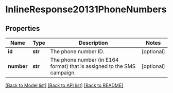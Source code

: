 # InlineResponse20131PhoneNumbers

## Properties
Name | Type | Description | Notes
------------ | ------------- | ------------- | -------------
**id** | **str** | The phone number ID. | [optional] 
**number** | **str** | The phone number (in E164 format) that is assigned to the SMS campaign. | [optional] 

[[Back to Model list]](../README.md#documentation-for-models) [[Back to API list]](../README.md#documentation-for-api-endpoints) [[Back to README]](../README.md)

